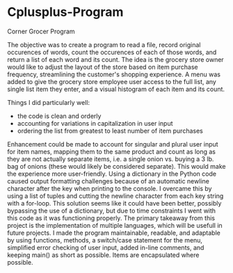 # Cplusplus-Program

Corner Grocer Program

  The objective was to create a program to read a file, record original occurences of words, count the occurences of each of those words, and return a list of each word and its count. The idea is the grocery store owner would like to adjust the layout of the store based on item purchase frequency, streamlining the customer's shopping experience. A menu was added to give the grocery store employee user access to the full list, any single list item they enter, and a visual histogram of each item and its count. 
  
  Things I did particularly well: 
- the code is clean and orderly
- accounting for variations in capitalization in user input
- ordering the list from greatest to least number of item purchases

Enhancement could be made to account for singular and plural user input for item names, mapping them to the same product and count as long as they are not actually separate items, i.e. a single onion vs. buying a 3 lb. bag of onions (these would likely be considered separate). This would make the experience more user-friendly.
  Using a dictionary in the Python code caused output formatting challenges because of an automatic newline character after the key when printing to the console. I overcame this by using a list of tuples and cutting the newline character from each key string with a for-loop. This solution seems like it could have been better, possibly bypassing the use of a dictionary, but due to time constraints I went with this code as it was functioning properly. 
  The primary takeaway from this project is the implementation of multiple languages, which will be usefull in future projects.
  I made the program maintainable, readable, and adaptable by using functions, methods, a switch/case statement for the menu, simplified error checking of user input, added in-line comments, and keeping main() as short as possible. Items are encapsulated where possible.
